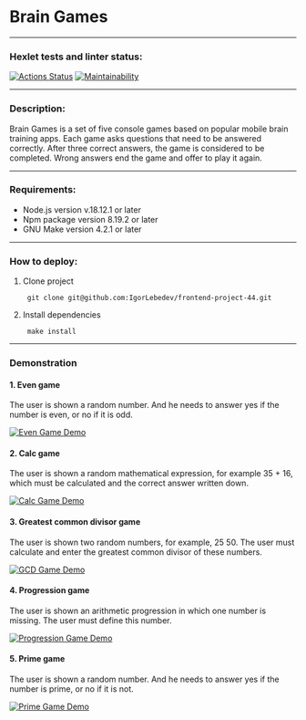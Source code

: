 # Brain Games

---

### Hexlet tests and linter status:
[![Actions Status](https://github.com/IgorLebedev/frontend-project-44/workflows/hexlet-check/badge.svg)](https://github.com/IgorLebedev/frontend-project-44/actions)
[![Maintainability](https://api.codeclimate.com/v1/badges/186253d14383626f4aa8/maintainability)](https://codeclimate.com/github/IgorLebedev/frontend-project-44/maintainability)  

---  

### Description:  
Brain Games is a set of five console games based on popular mobile brain training apps. Each game asks questions that need to be answered correctly. After three correct answers, the game is considered to be completed. Wrong answers end the game and offer to play it again.  

---  

### Requirements:  

+ Node.js version v.18.12.1 or later
+ Npm package version 8.19.2 or later
+ GNU Make version 4.2.1 or later  

---

### How to deploy:  
1. Clone project

        git clone git@github.com:IgorLebedev/frontend-project-44.git 
2. Install dependencies

        make install

---

### Demonstration
#### 1. Even game
The user is shown a random number. And he needs to answer yes if the number is even, or no if it is odd.

[![Even Game Demo](https://asciinema.org/a/l7SjsnZlQr7vl21e5EIKwH4OY.svg)](https://asciinema.org/a/l7SjsnZlQr7vl21e5EIKwH4OY)
#### 2. Calc game
The user is shown a random mathematical expression, for example 35 + 16, which must be calculated and the correct answer written down.

[![Calc Game Demo](https://asciinema.org/a/Q5eC766zcs4BvPdIdOPk0lniK.svg)](https://asciinema.org/a/Q5eC766zcs4BvPdIdOPk0lniK)
#### 3. Greatest common divisor game
The user is shown two random numbers, for example, 25 50. The user must calculate and enter the greatest common divisor of these numbers.

[![GCD Game Demo](https://asciinema.org/a/OcWOu4J200XoU5yhuDvE0KZDG.svg)](https://asciinema.org/a/OcWOu4J200XoU5yhuDvE0KZDG)
#### 4. Progression game
The user is shown an arithmetic progression in which one number is missing. The user must define this number.

[![Progression Game Demo](https://asciinema.org/a/v1Svzum6alRj78mgCU1DH3hLR.svg)](https://asciinema.org/a/v1Svzum6alRj78mgCU1DH3hLR)
#### 5. Prime game
The user is shown a random number. And he needs to answer yes if the number is prime, or no if it is not.

[![Prime Game Demo](https://asciinema.org/a/UJvoAFiLE7DZaLmBoWvlD89dt.svg)](https://asciinema.org/a/UJvoAFiLE7DZaLmBoWvlD89dt)
